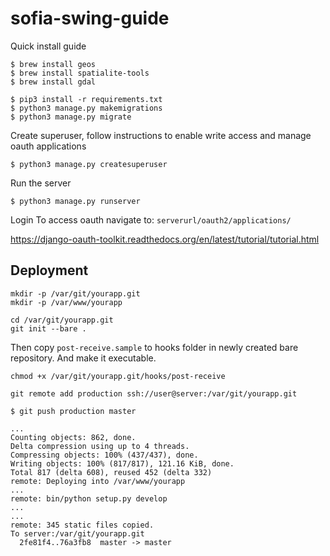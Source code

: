 # sofia-swing-guide
Quick install guide

```
$ brew install geos
$ brew install spatialite-tools
$ brew install gdal
```

```
$ pip3 install -r requirements.txt
$ python3 manage.py makemigrations
$ python3 manage.py migrate
```

Create superuser, follow instructions to enable write access and manage oauth applications

```
$ python3 manage.py createsuperuser
```

Run the server

```
$ python3 manage.py runserver
```

Login
To access oauth navigate to: `serverurl/oauth2/applications/`

https://django-oauth-toolkit.readthedocs.org/en/latest/tutorial/tutorial.html

## Deployment

```
mkdir -p /var/git/yourapp.git
mkdir -p /var/www/yourapp
```

```
cd /var/git/yourapp.git
git init --bare .
```

Then copy `post-receive.sample` to hooks folder in newly created bare repository.
And make it executable.

```
chmod +x /var/git/yourapp.git/hooks/post-receive
```

 ```
 git remote add production ssh://user@server:/var/git/yourapp.git
 ```

 ```
 $ git push production master

...
Counting objects: 862, done.
Delta compression using up to 4 threads.
Compressing objects: 100% (437/437), done.
Writing objects: 100% (817/817), 121.16 KiB, done.
Total 817 (delta 608), reused 452 (delta 332)
remote: Deploying into /var/www/yourapp
...
remote: bin/python setup.py develop
...
...
remote: 345 static files copied.
To server:/var/git/yourapp.git
   2fe81f4..76a3fb8  master -> master
```
